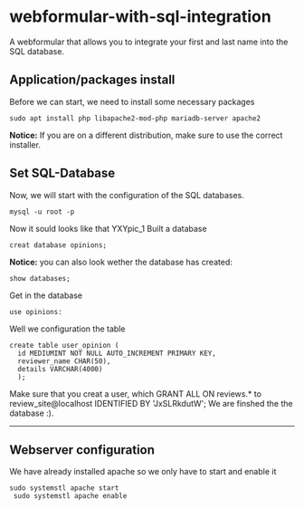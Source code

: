 # webformular-with-sql-integration
A webformular that allows you to integrate your first and last name into the SQL database.


## Application/packages install
Before we can start, we need to install some necessary packages
```
sudo apt install php libapache2-mod-php mariadb-server apache2
```
**Notice:** If you are on a different distribution, make sure to use the correct installer.

## Set SQL-Database
Now, we will start with the configuration of the SQL databases.
```
mysql -u root -p
```
Now it sould looks like that
YXYpic_1
Built a database
```
creat database opinions;
```
**Notice:** you can also look wether the database has created:
```
show databases;
```
Get in the database
```
use opinions:
```
Well we configuration the table
```
create table user_opinion (
  id MEDIUMINT NOT NULL AUTO_INCREMENT PRIMARY KEY,
  reviewer_name CHAR(50),
  details VARCHAR(4000)
  );
```
Make sure that you creat a user, which 
GRANT ALL ON reviews.* to review_site@localhost IDENTIFIED BY 'JxSLRkdutW';
We are finshed the the database :).
____
## Webserver configuration 
We have already installed apache so we only have to start and enable it
```
sudo systemstl apache start
 sudo systemstl apache enable
```

